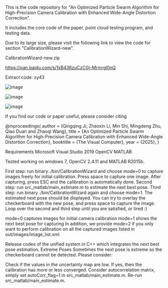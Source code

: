 

This is the code repository for "An Optimized Particle Swarm Algorithm for High-Precision Camera Calibration with Enhanced Wide-Angle Distortion Correction".

It includes the core code of the paper, point cloud testing program, and testing data.

Due to its large size, please visit the following link to view the code for section "CalibrationWizard-new".

CalibrationWizard-new.zip

https://pan.baidu.com/s/1xB436zuCzCGj-MrmrgI0nQ

Extract code: zy43 

![image](https://github.com/user-attachments/assets/fa7b9b76-d833-41ab-98b3-85cd8d18dfa7)

![image](https://github.com/user-attachments/assets/e8e46ef9-596d-49df-91b0-de34be5fd4cb)

![image](https://github.com/user-attachments/assets/4134a026-00e0-4100-81fb-47719232514d)


If you find our code or paper useful, please consider citing

@inproceedings{
 author =  {Qingqing Ji, Zhaoxin Li, Min Shi, Mingdeng Zhu, Qiao Duan and Zhaoqi Wang},
 title = {An Optimized Particle Swarm Algorithm for High-Precision Camera Calibration with Enhanced Wide-Angle Distortion Correction},
 booktitle = {The Visual Computer},
 year = {2025},
}

Requirements
Microsoft Visual Studio 2019
OpenCV
MATLAB

Tested working on windows 7, OpenCV 2.4.11 and MATLAB R2015b.

First step: run binary ./bin/CalibrationWizard and choose mode=0 to capture images freely for initial calibration. Press space to capture one image. After capturing, press ESC and the calibration is automatically done.
Second step: run src_matlab/main_estimate.m to estimate the next best pose.
Third step: run binary ./bin/CalibrationWizard again and choose mode=1. The estimated next pose should be displayed. You can try to overlay the checkerboard with the new pose, and press space to capture the image.
Loop over the second and third step until you are satisfied, or tired :)



mode=0 captures images for initial camera calibration
mode=1 shows the next best pose for capturing
In addition, we provide mode=2 if you only want to perform calibration on all the captured images listed in out/images/image_list.xml.



Release codes of the unified system in C++ which integrates the next best pose estimation.
Extreme Poses
Sometimes the next pose is extreme so the checkerboard cannot be detected. Please consider:


Check if the values in the uncertainty map are low. If yes, then the calibration has more or less converged.
Consider autocorrelation matrix, simply set autoCorr_flag=1 in src_matlab/main_estimate.m.
Re-run src_matlab/main_estimate.m.



